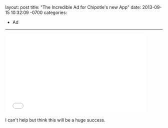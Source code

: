 layout: post
title:  "The Incredible Ad for Chipotle's new App"
date:   2013-09-15 10:32:09 -0700
categories:
  - Ad
---

<iframe class="embedly-embed" src="//cdn.embedly.com/widgets/media.html?src=https%3A%2F%2Fwww.youtube.com%2Fembed%2FlUtnas5ScSE%3Ffeature%3Doembed&url=https%3A%2F%2Fwww.youtube.com%2Fwatch%3Fv%3DlUtnas5ScSE&image=https%3A%2F%2Fi.ytimg.com%2Fvi%2FlUtnas5ScSE%2Fhqdefault.jpg&key=d815972c91e546edb5d2d02e509f8b1c&type=text%2Fhtml&schema=youtube" width="450" height="253" scrolling="no" frameborder="0" allowfullscreen></iframe>

I can't help but think this will be a huge success.

